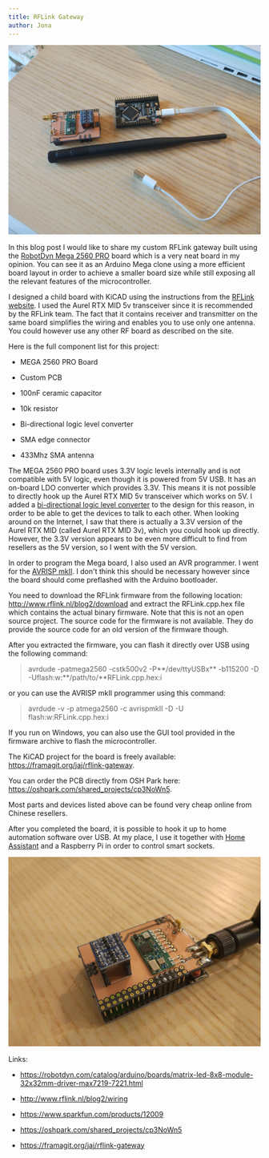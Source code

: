 ```yaml
---
title: RFLink Gateway
author: Jona
---
```


<img src="2019-11-29-rflink_gateway/IMG_20191024_171635.jpg" style="zoom: 67%;" />

In this blog post I would like to share my custom RFLink gateway built using the [RobotDyn Mega 2560 PRO](https://robotdyn.com/catalog/arduino/boards/matrix-led-8x8-module-32x32mm-driver-max7219-7221.html) board which is a very neat board in my opinion. You can see it as an Arduino Mega clone using a more efficient board layout in order to achieve a smaller board size while still exposing all the relevant features of the microcontroller.

I designed a child board with KiCAD using the instructions from the [RFLink website](http://www.rflink.nl/blog2/wiring). I used the Aurel RTX MID 5v transceiver since it is recommended by the RFLink team. The fact that it contains receiver and transmitter on the same board simplifies the wiring and enables you to use only one antenna. You could however use any other RF board as described on the site.

Here is the full component list for this project:

- MEGA 2560 PRO Board

- Custom PCB

- 100nF ceramic capacitor

- 10k resistor
- Bi-directional logic level converter

- SMA edge connector

- 433Mhz SMA antenna

The MEGA 2560 PRO board uses 3.3V logic levels internally and is not compatible with 5V logic, even though it is powered from 5V USB. It has an on-board LDO converter which provides 3.3V. This means it is not possible to directly hook up the Aurel RTX MID 5v transceiver which works on 5V. I added a [bi-directional logic level converter](https://www.sparkfun.com/products/12009) to the design for this reason, in order to be able to get the devices to talk to each other. When looking around on the Internet, I saw that there is actually a 3.3V version of the Aurel RTX MID (called Aurel RTX MID 3v), which you could hook up directly. However, the 3.3V version appears to be even more difficult to find from resellers as the 5V version, so I went with the 5V version.

In order to program the Mega board, I also used an AVR programmer. I went for the [AVRISP mkII](https://www.microchip.com/DevelopmentTools/ProductDetails/PartNO/ATAVRISP2). I don't think this should be necessary however since the board should come preflashed with the Arduino bootloader.

You need to download the RFLink firmware from the following location: http://www.rflink.nl/blog2/download and extract the RFLink.cpp.hex file which contains the actual binary firmware. Note that this is not an open source project. The source code for the firmware is not available. They do provide the source code for an old version of the firmware though.

After you extracted the firmware, you can flash it directly over USB using the following command:

> avrdude -patmega2560 -cstk500v2 -P**/dev/ttyUSBx** -b115200 -D -Uflash:w:**/path/to/**RFLink.cpp.hex:i   

or you can use the AVRISP mkII programmer using this command:

> avrdude -v  -p atmega2560 -c avrispmkII -D -U flash:w:RFLink.cpp.hex:i

If you run on Windows, you can also use the GUI tool provided in the firmware archive to flash the microcontroller.

The KiCAD project for the board is freely available: https://framagit.org/jaj/rflink-gateway.

You can order the PCB directly from OSH Park here: https://oshpark.com/shared_projects/cp3NoWn5.

Most parts and devices listed above can be found very cheap online from Chinese resellers.

After you completed the board, it is possible to hook it up to home automation software over USB. At my place, I use it together with [Home Assistant](https://www.home-assistant.io/integrations/rflink/) and a Raspberry Pi in order to control smart sockets.



<img src="2019-11-29-rflink_gateway/IMG_20191024_215427.jpg" style="zoom:67%;" />

Links:

- https://robotdyn.com/catalog/arduino/boards/matrix-led-8x8-module-32x32mm-driver-max7219-7221.html

- http://www.rflink.nl/blog2/wiring

- https://www.sparkfun.com/products/12009

- https://oshpark.com/shared_projects/cp3NoWn5

- https://framagit.org/jaj/rflink-gateway







